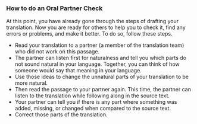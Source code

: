 
### How to do an Oral Partner Check

At this point, you have already gone through the steps of drafting your translation. Now you are ready for others to help you to check it, find any errors or problems, and make it better. To do so, follow these steps.

* Read your translation to a partner (a member of the translation team) who did not work on this passage.  
* The partner can listen first for naturalness and tell you which parts do not sound natural in your language. Together, you can think of how someone would say that meaning in your language.  
* Use those ideas to change the unnatural parts of your translation to be more natural.  
* Then read the passage to your partner again. This time, the partner can listen to the translation while following along in the source text.  
* Your partner can tell you if there is any part where something was added, missing, or changed when compared to the source text.  
* Correct those parts of the translation.  
